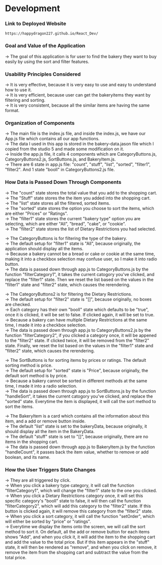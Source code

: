 
# Development

### Link to Deployed Website
`https://happydragon227.github.io/React_Dev/`

### Goal and Value of the Application
-> The goal of this application is for user to find the bakery they want to buy easily by using the sort and filter features.

### Usability Principles Considered
-> It is very effective, because it is very easy to use and easy to understand how to use it. \
-> It is very efficient, because user can get the bakeryitems they want by filtering and sorting. \
-> It is very consistent, because all the similar items are having the same format. 

### Organization of Components
-> The main file is the index.js file, and inside the index.js, we have our App.js file which contains all our app functions. \
-> The data I used in this app is stored in the bakery-data.jason file which I copied from the studio 5 and made some modification on it. \
-> Inside the app.js file, it calls 4 components which are CategoryButtons.js, CategoryButtons2.js, SortButtons.js, and BakeryItem.js. \
-> There are 6 state in app.js file: "count", "stuff", "list", "sorted", "filter1", "filter2". And 1 state "booll" in CategoryButtons2.js file.

### How Data is Passed Down Through Components
-> The "count" state stores the total value that you add to the shopping cart. \
-> The "Stuff" state stores the the item you added into the shopping cart. \
-> The "list" state stores all the filtered, sorted items. \
-> The "sorted" state stores the option you choose to sort the items, which are either "Prices" or "Ratings". \
-> The "filter1" state stores the current "bakery type" option you are selecting, which are either "All", "bread", "cake", or "cookie". \
-> The "filter2" state stores the list of Dietary Restrictions you had selected. 

-> The CategoryButtons is for filtering the type of the bakery. \
    -> The default setup for "filter1" state is "All", because originally, the application should display all the items. \
    -> Because a bakery cannot be a bread or cake or cookie at the same time, making it into a checkbox selection may confuse user, so I make it into radio button.\
    -> The data is passed down through app.js to CategoryButtons.js by the function "filterCategory1", it takes the current catogory you've clicked, and replace the "filter1" state. Then we reset the list based on the values in the "filter1" state and "filter2" state, which causes the rerendering. 

-> The CategoryButtons2 is for filtering the Dietary Restrictions. \
    -> The default setup for "filter2" state is "[]", because originally, no boxes are checked. \
    -> Each category has their own "booll" state which defaults to be "true", once it is clicked, it will be set to false. If clicked again, it will be set to true.\
    -> Because a bakery can have multiple Dietary Restrictions at the same time, I made it into a checkbox selection. \
    -> The data is passed down through app.js to CategoryButtons2.js by the function "filterCategory2", if you clicked a category once, it will be appened to the "filter2" state. If clicked twice, it will be removed from the "filter2" state. Finally, we reset the list based on the values in the "filter1" state and "filter2" state, which causes the rerendering. 
    
-> The SortButtons is for sorting items by prices or ratings. The default sorting method is price. \
    -> The default setup for "sorted" state is "Price", because originally, the default sort method is by price. \
    -> Because a bakery cannot be sorted in different methods at the same time, I made it into a radio selection. \
    -> The data is passed down through app.js to SortButtons.js by the function "handleSort", it takes the current catogory you've clicked, and replace the "sorted" state. Everytime the item is displayed, it will call the sort method to sort the items. 
    
-> The BakeryItem is a card which contains all the information about this item, and a add or remove button inside. \
    -> The default "list" state is set to the bakeryData, because originally, it should display all the item in the BakeryData. \
    -> The default "stuff" state is set to "[]", because originally, there are no items in the shopping cart. \
    -> The data is passed down through app.js to BakeryItem.js by the function "handleCount", it passes back the item value, whether to remove or add boolean, and its name. 
    
### How the User Triggers State Changes
-> They are all triggered by click. \
-> When you click a bakery type category, it will call the function "filterCategory1", which will change the "filter1" state to the one you clicked. \
-> When you click a Dietary Restrictions category once, it will set this specific category's "booll" state to false, it will then call the function "filterCategory2", which will add this category to the "filter2" state. If this button is clicked again, it will remove this category from the "filter2" state. \
-> When you click a sort category, it will call the function "setOrder", which will either be sorted by "price" or "ratings". \
-> Everytime we display the items onto the screen, we will call the sort method to sort it. On default, all the add or remove button for each items shows "Add", and when you click it, it will add the item to the shopping cart and add the value to the total price. But if this item appears in the "stuff" state, it will then be rendered as "remove", and when you click on remove, it remove the item from the shopping cart and subtract the value from the total price.
